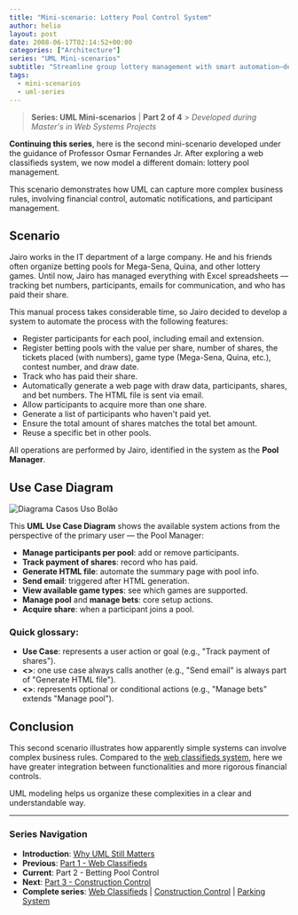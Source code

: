 ```yaml
---
title: "Mini-scenario: Lottery Pool Control System"
author: helio
layout: post
date: 2008-06-17T02:14:52+00:00
categories: ["Architecture"]
series: "UML Mini-scenarios"
subtitle: "Streamline group lottery management with smart automation—design a UML-modeled system that handles participant registration, payment tracking, prize distribution, and eliminates the chaos of manual pool coordination"
tags:
  - mini-scenarios
  - uml-series
---
```


> **Series: UML Mini-scenarios** | **Part 2 of 4** > _Developed during Master's in Web Systems Projects_

**Continuing this series**, here is the second mini-scenario developed under the guidance of Professor Osmar Fernandes Jr. After exploring a web classifieds system, we now model a different domain: lottery pool management.

This scenario demonstrates how UML can capture more complex business rules, involving financial control, automatic notifications, and participant management.

## Scenario

Jairo works in the IT department of a large company. He and his friends often organize betting pools for Mega-Sena, Quina, and other lottery games. Until now, Jairo has managed everything with Excel spreadsheets — tracking bet numbers, participants, emails for communication, and who has paid their share.

This manual process takes considerable time, so Jairo decided to develop a system to automate the process with the following features:

- Register participants for each pool, including email and extension.
- Register betting pools with the value per share, number of shares, the tickets placed (with numbers), game type (Mega-Sena, Quina, etc.), contest number, and draw date.
- Track who has paid their share.
- Automatically generate a web page with draw data, participants, shares, and bet numbers. The HTML file is sent via email.
- Allow participants to acquire more than one share.
- Generate a list of participants who haven't paid yet.
- Ensure the total amount of shares matches the total bet amount.
- Reuse a specific bet in other pools.

All operations are performed by Jairo, identified in the system as the **Pool Manager**.

## Use Case Diagram

![Diagrama Casos Uso Bolão](/uploads/2008/07/controle-bolao.png)

This **UML Use Case Diagram** shows the available system actions from the perspective of the primary user — the Pool Manager:

- **Manage participants per pool**: add or remove participants.
- **Track payment of shares**: record who has paid.
- **Generate HTML file**: automate the summary page with pool info.
- **Send email**: triggered after HTML generation.
- **View available game types**: see which games are supported.
- **Manage pool** and **manage bets**: core setup actions.
- **Acquire share**: when a participant joins a pool.

### Quick glossary:

- **Use Case**: represents a user action or goal (e.g., "Track payment of shares").
- **<<include>>**: one use case always calls another (e.g., "Send email" is always part of "Generate HTML file").
- **<<extend>>**: represents optional or conditional actions (e.g., "Manage bets" extends "Manage pool").

## Conclusion

This second scenario illustrates how apparently simple systems can involve complex business rules. Compared to the [web classifieds system](../2008-06-13-minicenario-classificados-na-web/), here we have greater integration between functionalities and more rigorous financial controls.

UML modeling helps us organize these complexities in a clear and understandable way.

---

### **Series Navigation**

- **Introduction**: [Why UML Still Matters](../2008-06-10-uml-introduction-use-case-series/)
- **Previous**: [Part 1 - Web Classifieds](../2008-06-13-minicenario-classificados-na-web/)
- **Current**: Part 2 - Betting Pool Control
- **Next**: [Part 3 - Construction Control](../2008-06-21-minicenario-controle-de-obras/)
- **Complete series**: [Web Classifieds](../2008-06-13-minicenario-classificados-na-web/) | [Construction Control](../2008-06-21-minicenario-controle-de-obras/) | [Parking System](../2008-06-25-diagrama-de-casos-de-uso-estacionamento/)
